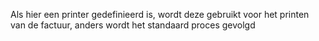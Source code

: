 Als hier een printer gedefinieerd is, wordt deze gebruikt voor het printen van de factuur, anders wordt het standaard proces gevolgd